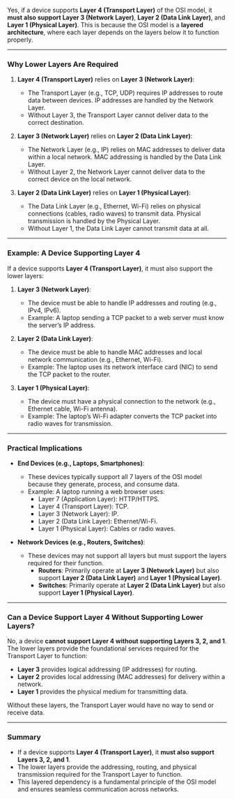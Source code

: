 Yes, if a device supports **Layer 4 (Transport Layer)** of the OSI model, it **must also support Layer 3 (Network Layer)**, **Layer 2 (Data Link Layer)**, and **Layer 1 (Physical Layer)**. This is because the OSI model is a **layered architecture**, where each layer depends on the layers below it to function properly.

---

### Why Lower Layers Are Required

1. **Layer 4 (Transport Layer)** relies on **Layer 3 (Network Layer)**:

   - The Transport Layer (e.g., TCP, UDP) requires IP addresses to route data between devices. IP addresses are handled by the Network Layer.
   - Without Layer 3, the Transport Layer cannot deliver data to the correct destination.

2. **Layer 3 (Network Layer)** relies on **Layer 2 (Data Link Layer)**:

   - The Network Layer (e.g., IP) relies on MAC addresses to deliver data within a local network. MAC addressing is handled by the Data Link Layer.
   - Without Layer 2, the Network Layer cannot deliver data to the correct device on the local network.

3. **Layer 2 (Data Link Layer)** relies on **Layer 1 (Physical Layer)**:
   - The Data Link Layer (e.g., Ethernet, Wi-Fi) relies on physical connections (cables, radio waves) to transmit data. Physical transmission is handled by the Physical Layer.
   - Without Layer 1, the Data Link Layer cannot transmit data at all.

---

### Example: A Device Supporting Layer 4

If a device supports **Layer 4 (Transport Layer)**, it must also support the lower layers:

1. **Layer 3 (Network Layer)**:

   - The device must be able to handle IP addresses and routing (e.g., IPv4, IPv6).
   - Example: A laptop sending a TCP packet to a web server must know the server’s IP address.

2. **Layer 2 (Data Link Layer)**:

   - The device must be able to handle MAC addresses and local network communication (e.g., Ethernet, Wi-Fi).
   - Example: The laptop uses its network interface card (NIC) to send the TCP packet to the router.

3. **Layer 1 (Physical Layer)**:
   - The device must have a physical connection to the network (e.g., Ethernet cable, Wi-Fi antenna).
   - Example: The laptop’s Wi-Fi adapter converts the TCP packet into radio waves for transmission.

---

### Practical Implications

- **End Devices (e.g., Laptops, Smartphones)**:

  - These devices typically support all 7 layers of the OSI model because they generate, process, and consume data.
  - Example: A laptop running a web browser uses:
    - Layer 7 (Application Layer): HTTP/HTTPS.
    - Layer 4 (Transport Layer): TCP.
    - Layer 3 (Network Layer): IP.
    - Layer 2 (Data Link Layer): Ethernet/Wi-Fi.
    - Layer 1 (Physical Layer): Cables or radio waves.

- **Network Devices (e.g., Routers, Switches)**:
  - These devices may not support all layers but must support the layers required for their function.
    - **Routers**: Primarily operate at **Layer 3 (Network Layer)** but also support **Layer 2 (Data Link Layer)** and **Layer 1 (Physical Layer)**.
    - **Switches**: Primarily operate at **Layer 2 (Data Link Layer)** but also support **Layer 1 (Physical Layer)**.

---

### Can a Device Support Layer 4 Without Supporting Lower Layers?

No, a device **cannot support Layer 4 without supporting Layers 3, 2, and 1**. The lower layers provide the foundational services required for the Transport Layer to function:

- **Layer 3** provides logical addressing (IP addresses) for routing.
- **Layer 2** provides local addressing (MAC addresses) for delivery within a network.
- **Layer 1** provides the physical medium for transmitting data.

Without these layers, the Transport Layer would have no way to send or receive data.

---

### Summary

- If a device supports **Layer 4 (Transport Layer)**, it **must also support Layers 3, 2, and 1**.
- The lower layers provide the addressing, routing, and physical transmission required for the Transport Layer to function.
- This layered dependency is a fundamental principle of the OSI model and ensures seamless communication across networks.
